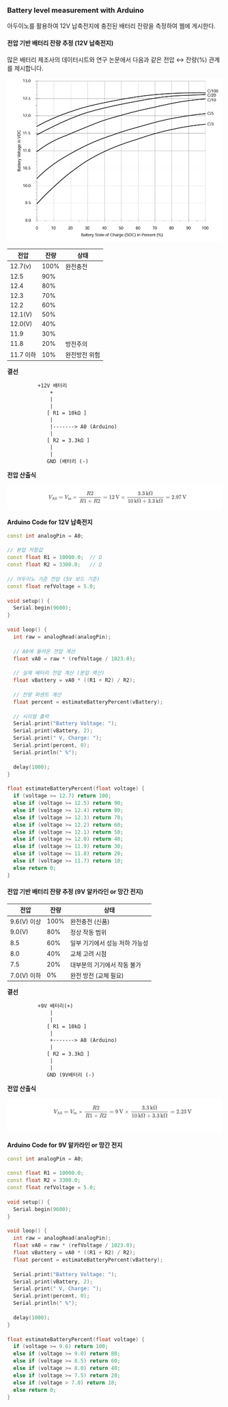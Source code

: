 ### Battery level measurement with Arduino

아두이노를 활용하여 12V 납축전지에 충전된 배터리 잔량을 측정하여 웹에 게시한다. 

#### 전압 기반 배터리 잔량 추정 (12V 납축전지)

많은 배터리 제조사의 데이터시트와 연구 논문에서 다음과 같은 전압 ↔ 잔량(%) 관계를 제시합니다.

![](./img/battery_voltage_vs_SOC.png)

| 전압      | 잔량 | 상태          |
| --------- | ---- | ------------- |
| 12.7(v)   | 100% | 완전충전      |
| 12.5      | 90%  |               |
| 12.4      | 80%  |               |
| 12.3      | 70%  |               |
| 12.2      | 60%  |               |
| 12.1(V)   | 50%  |               |
| 12.0(V)   | 40%  |               |
| 11.9      | 30%  |               |
| 11.8      | 20%  | 방전주의      |
| 11.7 이하 | 10%  | 완전방전 위험 |

**결선**

```
          +12V 배터리
              +
              |
              |
             [ R1 = 10kΩ ]
              |
              |-------> A0 (Arduino)
              |
             [ R2 = 3.3kΩ ]
              |
              |
             GND (배터리 (-)

```



**전압 산출식**

![](./img/calculate_voltage1.png)

**Arduino Code for 12V 납축전지**

```c++
const int analogPin = A0;

// 분압 저항값
const float R1 = 10000.0;  // Ω
const float R2 = 3300.0;   // Ω

// 아두이노 기준 전압 (5V 보드 기준)
const float refVoltage = 5.0;

void setup() {
  Serial.begin(9600);
}

void loop() {
  int raw = analogRead(analogPin);

  // A0에 들어온 전압 계산
  float vA0 = raw * (refVoltage / 1023.0);

  // 실제 배터리 전압 계산 (분압 역산)
  float vBattery = vA0 * ((R1 + R2) / R2);

  // 잔량 퍼센트 계산
  float percent = estimateBatteryPercent(vBattery);

  // 시리얼 출력
  Serial.print("Battery Voltage: ");
  Serial.print(vBattery, 2);
  Serial.print(" V, Charge: ");
  Serial.print(percent, 0);
  Serial.println(" %");

  delay(1000);
}

float estimateBatteryPercent(float voltage) {
  if (voltage >= 12.7) return 100;
  else if (voltage >= 12.5) return 90;
  else if (voltage >= 12.4) return 80;
  else if (voltage >= 12.3) return 70;
  else if (voltage >= 12.2) return 60;
  else if (voltage >= 12.1) return 50;
  else if (voltage >= 12.0) return 40;
  else if (voltage >= 11.9) return 30;
  else if (voltage >= 11.8) return 20;
  else if (voltage >= 11.7) return 10;
  else return 0;
}
```



#### 전압 기반 배터리 잔량 추정 (9V 알카라인 or 망간 전지)





| 전압        | 잔량 | 상태                           |
| ----------- | ---- | ------------------------------ |
| 9.6(V) 이상 | 100% | 완전충전 (신품)                |
| 9.0(V)      | 80%  | 정상 작동 범위                 |
| 8.5         | 60%  | 일부 기기에서 성능 저하 가능성 |
| 8.0         | 40%  | 교체 고려 시점                 |
| 7.5         | 20%  | 대부분의 기기에서 작동 불가    |
| 7.0(V) 이하 | 0%   | 완전 방전 (교체 필요)          |

**결선**

```
          +9V 배터리(+)
              |
              |
             [ R1 = 10kΩ ]
              |
              +-------> A0 (Arduino)
              |
             [ R2 = 3.3kΩ ]
              |
              |
             GND (9V배터리 (-)

```





**전압 산출식**

![](./img/calculate_voltage2.png)



**Arduino Code for 9V 알카라인 or 망간 전지**

```c++
const int analogPin = A0;

const float R1 = 10000.0;
const float R2 = 3300.0;
const float refVoltage = 5.0;

void setup() {
  Serial.begin(9600);
}

void loop() {
  int raw = analogRead(analogPin);
  float vA0 = raw * (refVoltage / 1023.0);
  float vBattery = vA0 * ((R1 + R2) / R2);
  float percent = estimateBatteryPercent(vBattery);

  Serial.print("Battery Voltage: ");
  Serial.print(vBattery, 2);
  Serial.print(" V, Charge: ");
  Serial.print(percent, 0);
  Serial.println(" %");

  delay(1000);
}

float estimateBatteryPercent(float voltage) {
  if (voltage >= 9.6) return 100;
  else if (voltage >= 9.0) return 80;
  else if (voltage >= 8.5) return 60;
  else if (voltage >= 8.0) return 40;
  else if (voltage >= 7.5) return 20;
  else if (voltage > 7.0) return 10;
  else return 0;
}

```


